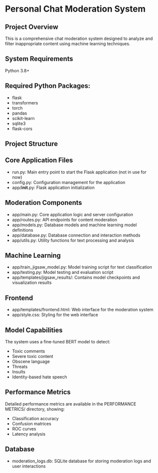 # Personal Chat Moderation System

## Project Overview
This is a comprehensive chat moderation system designed to analyze and filter inappropriate content using machine learning techniques.

## System Requirements

Python 3.8+

## Required Python Packages:

+ flask
+ transformers
+ torch
+ pandas
+ scikit-learn
+ sqlite3
+ flask-cors

## Project Structure
## Core Application Files

+ run.py: Main entry point to start the Flask application (not in use for now)
+ config.py: Configuration management for the application
+ app/__init__.py: Flask application initialization

## Moderation Components

+ app/main.py: Core application logic and server configuration
+ app/routes.py: API endpoints for content moderation
+ app/models.py: Database models and machine learning model definitions
+ app/database.py: Database connection and interaction methods
+ app/utils.py: Utility functions for text processing and analysis

## Machine Learning

+ app/train_jigsaw_model.py: Model training script for text classification
+ app/testing.py: Model testing and evaluation script
+ app/templates/jigsaw_results/: Contains model checkpoints and visualization results

## Frontend

+ app/templates/frontend.html: Web interface for the moderation system
+ app/style.css: Styling for the web interface

## Model Capabilities

The system uses a fine-tuned BERT model to detect:

+ Toxic comments
+ Severe toxic content
+ Obscene language
+ Threats
+ Insults
+ Identity-based hate speech

## Performance Metrics

Detailed performance metrics are available in the PERFORMANCE METRICS/ directory, showing:

+ Classification accuracy
+ Confusion matrices
+ ROC curves
+ Latency analysis

## Database

+ moderation_logs.db: SQLite database for storing moderation logs and user interactions
